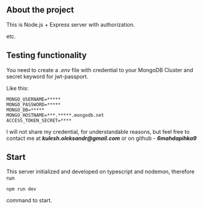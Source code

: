 ## About the project
This is Node.js + Express server with authorization.

etc.

## Testing functionality

You need to create a _.env_ file with credential to your MongoDB Cluster and secret keyword for jwt-passport.

Like this:

```
MONGO_USERNAME=*****
MONGO_PASSWORD=*****
MONGO_DB=*****
MONGO_HOSTNAME=***.*****.mongodb.net
ACCESS_TOKEN_SECRET=****
```

I will not share my credential, for understandable reasons,
but feel free to contact me at **_kulesh.oleksandr@gmail.com_**
or on github - **_6mahdapihka9_**


## Start
This server initialized and developed on typescript and nodemon,
therefore run

`npm run dev`

command to start.

